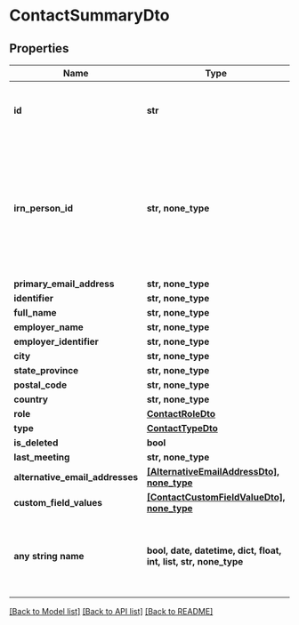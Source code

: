 # ContactSummaryDto


## Properties
Name | Type | Description | Notes
------------ | ------------- | ------------- | -------------
**id** | **str** | A guid that identifies the contact for further interactions | [optional] 
**irn_person_id** | **str, none_type** | A Unique ticker with suffix -x that identifies the contact, which can be used in identifier lookup to tag the contact | [optional] 
**primary_email_address** | **str, none_type** |  | [optional] 
**identifier** | **str, none_type** |  | [optional] 
**full_name** | **str, none_type** |  | [optional] 
**employer_name** | **str, none_type** |  | [optional] 
**employer_identifier** | **str, none_type** |  | [optional] 
**city** | **str, none_type** |  | [optional] 
**state_province** | **str, none_type** |  | [optional] 
**postal_code** | **str, none_type** |  | [optional] 
**country** | **str, none_type** |  | [optional] 
**role** | [**ContactRoleDto**](ContactRoleDto.md) |  | [optional] 
**type** | [**ContactTypeDto**](ContactTypeDto.md) |  | [optional] 
**is_deleted** | **bool** |  | [optional] 
**last_meeting** | **str, none_type** |  | [optional] 
**alternative_email_addresses** | [**[AlternativeEmailAddressDto], none_type**](AlternativeEmailAddressDto.md) |  | [optional] 
**custom_field_values** | [**[ContactCustomFieldValueDto], none_type**](ContactCustomFieldValueDto.md) |  | [optional] 
**any string name** | **bool, date, datetime, dict, float, int, list, str, none_type** | any string name can be used but the value must be the correct type | [optional]

[[Back to Model list]](../README.md#documentation-for-models) [[Back to API list]](../README.md#documentation-for-api-endpoints) [[Back to README]](../README.md)


